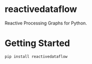 # reactivedataflow
Reactive Processing Graphs for Python.


# Getting Started
```sh
pip install reactivedataflow
```

